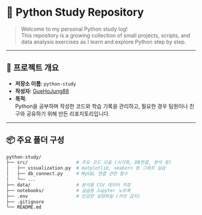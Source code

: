 # 🐍 Python Study Repository

> Welcome to my personal Python study log!  
> This repository is a growing collection of small projects, scripts, and data analysis exercises as I learn and explore Python step by step.

---

## 📁 프로젝트 개요

- **저장소 이름**: `python-study`
- **작성자**: [GueHoJung88](https://github.com/GueHoJung88)
- **목적**:  
  Python을 공부하며 작성한 코드와 학습 기록을 관리하고, 필요한 경우 팀원이나 친구와 공유하기 위해 만든 리포지토리입니다.

---

## 📦 주요 폴더 구성

```bash
python-study/
├── src/                  # 주요 코드 모음 (시각화, DB연결, 분석 등)
│   ├── visualization.py  # matplotlib, seaborn 등 그래프 실습
│   ├── db_connect.py     # MySQL 연결 관련 함수
│   └── ...
├── data/                 # 분석용 CSV 데이터 저장
├── notebooks/            # 실습용 Jupyter 노트북
├── .env                  # 민감한 설정파일 (커밋 금지)
├── .gitignore
└── README.md
